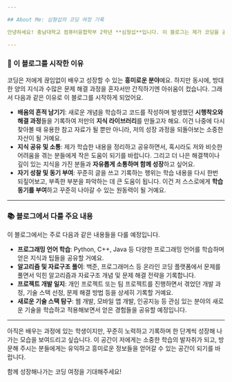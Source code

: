 ```yaml
---

## About Me: 심형섭의 코딩 여정 기록

안녕하세요! 충남대학교 컴퓨터융합학부 2학년 **심형섭**입니다. 이 블로그는 제가 코딩을 공부하며 겪는 다양한 경험들과 배움의 과정들을 기록하는 공간입니다.

---
```


### 🌟 이 블로그를 시작한 이유

코딩은 저에게 끊임없이 배우고 성장할 수 있는 **흥미로운 분야**예요. 하지만 동시에, 방대한 양의 지식과 수많은 문제 해결 과정을 혼자서만 간직하기엔 아쉬움이 컸습니다. 그래서 다음과 같은 이유로 이 블로그를 시작하게 되었어요.

* **배움의 흔적 남기기**: 새로운 개념을 학습하고 코드를 작성하며 발생했던 **시행착오와 해결 과정**들을 기록하여 저만의 **지식 라이브러리**를 만들고자 해요. 이건 나중에 다시 찾아볼 때 유용한 참고 자료가 될 뿐만 아니라, 저의 성장 과정을 되돌아보는 소중한 자산이 될 거예요.
* **지식 공유 및 소통**: 제가 학습한 내용을 정리하고 공유하면서, 혹시라도 저와 비슷한 어려움을 겪는 분들에게 작은 도움이 되기를 바랍니다. 그리고 더 나은 해결책이나 깊이 있는 지식을 가진 분들과 **자유롭게 소통하며 함께 성장**하고 싶어요.
* **자기 성찰 및 동기 부여**: 꾸준히 글을 쓰고 기록하는 행위는 학습 내용을 다시 한번 되짚어보고, 부족한 부분을 파악하는 데 큰 도움이 됩니다. 이건 저 스스로에게 **학습 동기를 부여**하고 꾸준히 나아갈 수 있는 원동력이 될 거예요.

---

### 📚 블로그에서 다룰 주요 내용

이 블로그에서는 주로 다음과 같은 내용들을 다룰 예정입니다.

* **프로그래밍 언어 학습**: Python, C++, Java 등 다양한 프로그래밍 언어를 학습하며 얻은 지식과 팁들을 공유할 거예요.
* **알고리즘 및 자료구조 풀이**: 백준, 프로그래머스 등 온라인 코딩 플랫폼에서 문제를 풀면서 익힌 알고리즘과 자료구조 개념 및 문제 해결 전략을 기록합니다.
* **프로젝트 개발 일지**: 개인 프로젝트 또는 팀 프로젝트를 진행하면서 겪었던 개발 과정, 기술 스택 선정, 문제 해결 방법 등을 상세히 기록할 거예요.
* **새로운 기술 스택 탐구**: 웹 개발, 모바일 앱 개발, 인공지능 등 관심 있는 분야의 새로운 기술을 학습하고 적용해보면서 얻은 경험들을 공유할 예정입니다.

---

아직은 배우는 과정에 있는 학생이지만, 꾸준히 노력하고 기록하며 한 단계씩 성장해 나가는 모습을 보여드리고 싶습니다. 이 공간이 저에게는 소중한 학습의 발자취가 되고, 방문해 주시는 분들에게는 유익하고 흥미로운 정보들을 얻어갈 수 있는 공간이 되기를 바랍니다.

함께 성장해나가는 코딩 여정을 기대해주세요!